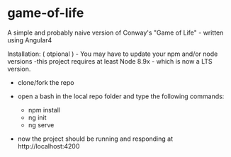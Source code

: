 # game-of-life
A simple and probably naive version of Conway's "Game of Life" - written using Angular4

Installation:
( otpional ) - You may have to update your npm and/or node versions -this project requires at least Node 8.9x - which is now a LTS version.

- clone/fork the repo

- open a bash in the local repo folder and type the following commands:
    - npm install 
    - ng init
    - ng serve
    
- now the project should be running and responding at http://localhost:4200 
